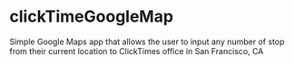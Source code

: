 # clickTimeGoogleMap
Simple Google Maps app that allows the user to input any number of stop from their current location to ClickTimes office in San Francisco, CA

